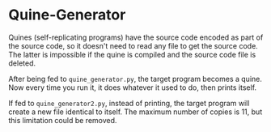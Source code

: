 # Quine-Generator

Quines (self-replicating programs) have the source code encoded as part of the source code, so it doesn't need to read any file to get the source code. The latter is impossible if the quine is compiled and the source code file is deleted.

After being fed to `quine_generator.py`, the target program becomes a quine. Now every time you run it, it does whatever it used to do, then prints itself.

If fed to `quine_generator2.py`, instead of printing, the target program will create a new file identical to itself. The maximum number of copies is 11, but this limitation could be removed.
